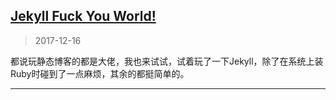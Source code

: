 <link rel="stylesheet" href="https://link9596.github.io/link/css/style.css">

## [Jekyll Fuck You World!](http://link9596.github.io/link/blog/fuck-world)
>2017-12-16

 都说玩静态博客的都是大佬，我也来试试，试着玩了一下Jekyll，除了在系统上装Ruby时碰到了一点麻烦，其余的都挺简单的。

***
